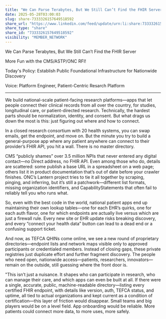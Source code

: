 ```yaml
---
title: "We Can Parse Terabytes, But We Still Can’t Find the FHIR Server"
date: 2025-05-28T03:00:03
slug: share-7333326157649518592
share_url: "https://www.linkedin.com/feed/update/urn:li:share:7333326157649518592"
share_type: "share"
share_id: "7333326157649518592"
visibility: "MEMBER_NETWORK"
---
```


We Can Parse Terabytes, But We Still Can’t Find the FHIR Server

More Fun with the CMS/ASTP/ONC RFI!

Today's Policy: Establish Public Foundational Infrastructure for Nationwide Discovery

Voice: Platform Engineer, Patient-Centric Resarch Platform

---

We build national-scale patient-facing research platforms—apps that let people connect their clinical records from all over the country, for studies, longitudinal care, or patient-directed research. Technically, the hardest parts should be normalization, identity, and consent. But what drags us down the most is this: just figuring out where and how to connect.

In a closed research consortium with 20 health systems, you can swap emails, get the endpoint, and move on. But the minute you try to build a general-purpose app where any patient anywhere can connect to their provider’s FHIR API, you hit a wall. There is no master directory. 

CMS “publicly shames” over 3.5 million NPIs that never entered any digital contact—no Direct address, no FHIR API. Even among those who do, details are scattered: some publish a base URL in a spreadsheet on a web page; others list it in product documentation that’s out of date before your crawler finishes. ONC’s Lantern project tries to tie it all together by scraping, pinging, and inferring, but it’s still a patchwork—different list formats, missing organization identifiers, and CapabilityStatements that often fail to reliably tell you who runs what.

So, even with the best code in the world, national patient apps end up maintaining their own lookup tables—one for each EHR’s quirks, one for each auth flavor, one for which endpoints are actually live versus which are just a firewall rule. Every new site or EHR update risks breaking discovery, and every “connect your health data” button can lead to a dead end or a confusing support ticket.

And now, as TEFCA QHINs come online, we see a new round of proprietary directories—endpoint lists and network maps visible only to approved participants or credentialed members. Instead of closing gaps, these private registries just duplicate effort and further fragment discovery. The people who need open, nationwide access—patients, researchers, innovators—remain on the outside, still guessing where the front door is.

"This isn’t just a nuisance. It shapes who can participate in research, who can manage their care, and which apps can even be built at all. If there were a single, accurate, public, machine-readable directory—listing every certified FHIR endpoint, with details like version, auth, TEFCA status, and uptime, all tied to actual organizations and kept current as a condition of certification—this layer of friction would disappear. Small teams and big players would be on a level field. App onboarding would be reliable. More patients could connect more data, to more uses, more safely.
